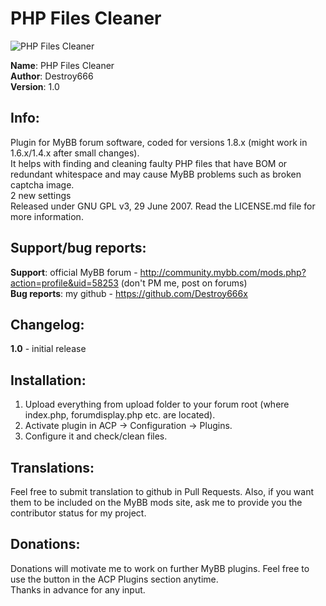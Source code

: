 **PHP Files Cleaner**
===============

![PHP Files Cleaner](https://raw.github.com/Destroy666x/MyBB-PHP-Files_cleaner/master/preview1.png "Preview")  

**Name**: PHP Files Cleaner  
**Author**: Destroy666  
**Version**: 1.0  

**Info**:
---------

Plugin for MyBB forum software, coded for versions 1.8.x (might work in 1.6.x/1.4.x after small changes).  
It helps with finding and cleaning faulty PHP files that have BOM or redundant whitespace and may cause MyBB problems such as broken captcha image.  
2 new settings  
Released under GNU GPL v3, 29 June 2007. Read the LICENSE.md file for more information.  

**Support/bug reports**: 
------------------------

**Support**: official MyBB forum - http://community.mybb.com/mods.php?action=profile&uid=58253 (don't PM me, post on forums)  
**Bug reports**: my github - https://github.com/Destroy666x  

**Changelog**:
--------------

**1.0** - initial release  

**Installation**:
-----------------

1. Upload everything from upload folder to your forum root (where index.php, forumdisplay.php etc. are located).
2. Activate plugin in ACP -> Configuration -> Plugins.
3. Configure it and check/clean files.

**Translations**:
-----------------

Feel free to submit translation to github in Pull Requests. Also, if you want them to be included on the MyBB mods site, ask me to provide you the contributor status for my project.

**Donations**:
-------------

Donations will motivate me to work on further MyBB plugins. Feel free to use the button in the ACP Plugins section anytime.  
Thanks in advance for any input.